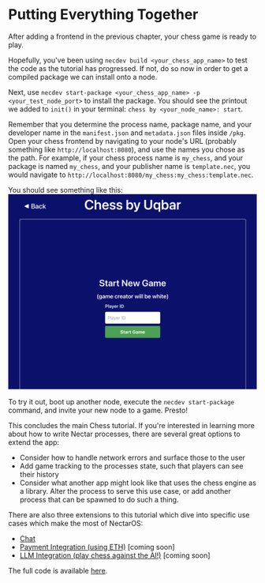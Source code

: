 # Putting Everything Together

After adding a frontend in the previous chapter, your chess game is ready to play.

Hopefully, you've been using `necdev build <your_chess_app_name>` to test the code as the tutorial has progressed.
If not, do so now in order to get a compiled package we can install onto a node.

Next, use `necdev start-package <your_chess_app_name> -p <your_test_node_port>` to install the package.
You should see the printout we added to `init()` in your terminal: `chess by <your_node_name>: start`.

Remember that you determine the process name, package name, and your developer name in the `manifest.json` and `metadata.json` files inside `/pkg`.
Open your chess frontend by navigating to your node's URL (probably something like `http://localhost:8080`), and use the names you chose as the path.
For example, if your chess process name is `my_chess`, and your package is named `my_chess`, and your publisher name is `template.nec`, you would navigate to `http://localhost:8080/my_chess:my_chess:template.nec`.

You should see something like this:
![chess frontend](./chess_home.png)

To try it out, boot up another node, execute the `necdev start-package` command, and invite your new node to a game.
Presto!

This concludes the main Chess tutorial.
If you're interested in learning more about how to write Nectar processes, there are several great options to extend the app:

- Consider how to handle network errors and surface those to the user
- Add game tracking to the processes state, such that players can see their history
- Consider what another app might look like that uses the chess engine as a library.
Alter the process to serve this use case, or add another process that can be spawned to do such a thing.

There are also three extensions to this tutorial which dive into specific use cases which make the most of NectarOS:

- [Chat](./chat.md)
- [Payment Integration (using ETH)](./payment.md) [coming soon]
- [LLM Integration (play chess against the AI!)](./llm.md) [coming soon]

The full code is available [here](https://github.com/uqbar-dao/nectar/tree/main/modules/chess).
